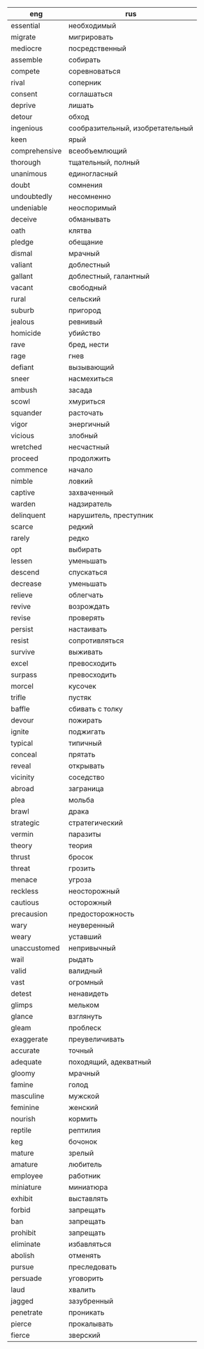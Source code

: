 eng | rus
---|---------
essential | необходимый
migrate | мигрировать
mediocre | посредственный
assemble | собирать
compete | соревноваться
rival | соперник
consent | соглашаться
deprive | лишать
detour | обход
ingenious | сообразительный, изобретательный
keen | ярый
comprehensive | всеобъемлющий
thorough | тщательный, полный
unanimous | единогласный
doubt | сомнения
undoubtedly | несомненно
undeniable | неоспоримый
deceive | обманывать
oath | клятва
pledge | обещание
dismal | мрачный
valiant | доблестный
gallant | доблестный, галантный
vacant | свободный
rural | сельский
suburb | пригород
jealous | ревнивый
homicide | убийство
rave | бред, нести
rage | гнев
defiant | вызывающий
sneer | насмехиться
ambush | засада
scowl | хмуриться
squander | расточать
vigor | энергичный
vicious | злобный
wretched | несчастный
proceed | продолжить
commence | начало
nimble | ловкий
captive | захваченный
warden | надзиратель
delinquent | нарушитель, преступник
scarce | редкий
rarely | редко
opt | выбирать
lessen | уменьшать
descend | спускаться
decrease | уменьшать
relieve | облегчать
revive | возрождать
revise | проверять
persist | настаивать
resist | сопротивляться
survive | выживать
excel | превосходить
surpass | превосходить
morcel | кусочек
trifle | пустяк
baffle | сбивать с толку
devour | пожирать
ignite | поджигать
typical | типичный
conceal | прятать
reveal | открывать
vicinity | соседство
abroad | заграница
plea | мольба
brawl | драка
strategic | стратегический
vermin | паразиты
theory | теория
thrust | бросок
threat | грозить
menace | угроза
reckless | неосторожный
cautious | осторожный
precausion | предосторожность
wary | неуверенный
weary | уставший
unaccustomed | непривычный
wail | рыдать
valid | валидный
vast | огромный
detest | ненавидеть
glimps | мельком
glance | взглянуть
gleam | проблеск
exaggerate | преувеличивать
accurate | точный
adequate | походящий, адекватный
gloomy | мрачный
famine | голод
masculine | мужской
feminine | женский
nourish | кормить
reptile | рептилия
keg | бочонок
mature | зрелый
amature | любитель
employee | работник
miniature | миниатюра
exhibit | выставлять
forbid | запрещать
ban | запрещать
prohibit | запрещать
eliminate | избавляться
abolish | отменять
pursue | преследовать
persuade | уговорить
laud | хвалить
jagged | зазубренный
penetrate | проникать
pierce | прокалывать
fierce | зверский

